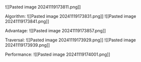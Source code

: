 ![[Pasted image 20241119173811.png]]

Algorithm:
	![[Pasted image 20241119173831.png]]
	![[Pasted image 20241119173841.png]]

Advantage:
	![[Pasted image 20241119173857.png]]

Traversal:
	![[Pasted image 20241119173929.png]]
	![[Pasted image 20241119173939.png]]

Performance:
	![[Pasted image 20241119174001.png]]
	